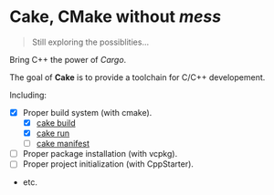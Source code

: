 # Cake, CMake without *mess*

> Still exploring the possiblities...

Bring C++ the power of *Cargo*.

The goal of **Cake** is to provide a toolchain for C/C++ developement.

Including:

- [x] Proper build system (with cmake).
  - [x] [cake build](./docs/cake_build.md)
  - [x] [cake run](./docs/cake_run.md)
  - [ ] [cake manifest](./docs/cake_manifest.md)
- [ ] Proper package installation (with vcpkg).
- [ ] Proper project initialization (with CppStarter).
- etc.

